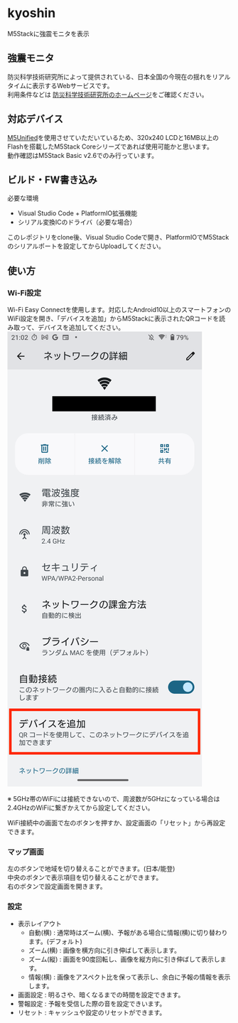 # kyoshin

M5Stackに強震モニタを表示

## 強震モニタ

防災科学技術研究所によって提供されている、日本全国の今現在の揺れをリアルタイムに表示するWebサービスです。  
利用条件などは [防災科学技術研究所のホームページ](https://www.kyoshin.bosai.go.jp/kyoshin/docs/new_kyoshinmonitor.shtml#kmoni_useterms)をご確認ください。

## 対応デバイス

[M5Unified](https://github.com/m5stack/M5Unified?tab=MIT-1-ov-file#readme)を使用させていただいているため、320x240 LCDと16MB以上のFlashを搭載したM5Stack Coreシリーズであれば使用可能かと思います。  
動作確認はM5Stack Basic v2.6でのみ行っています。

## ビルド・FW書き込み

必要な環境
- Visual Studio Code + PlatformIO拡張機能
- シリアル変換ICのドライバ（必要な場合）

このレポジトリをclone後、Visual Studio Codeで開き、PlatformIOでM5Stackのシリアルポートを設定してからUploadしてください。

## 使い方

### Wi-Fi設定

Wi-Fi Easy Connectを使用します。対応したAndroid10以上のスマートフォンのWiFi設定を開き、「デバイスを追加」からM5Stackに表示されたQRコードを読み取って、デバイスを追加してください。  
![Android設定](images/Screenshot_AndroidDPP.png)

※ 5GHz帯のWiFiには接続できないので、周波数が5GHzになっている場合は2.4GHzのWiFiに繋ぎかえてから設定してください。

WiFi接続中の画面で左のボタンを押すか、設定画面の「リセット」から再設定できます。

### マップ画面

左のボタンで地域を切り替えることができます。(日本/能登)  
中央のボタンで表示項目を切り替えることができます。  
右のボタンで設定画面を開きます。  

### 設定

- 表示レイアウト
  - 自動(横) : 通常時はズーム(横)、予報がある場合に情報(横)に切り替わります。(デフォルト)
  - ズーム(横) : 画像を横方向に引き伸ばして表示します。
  - ズーム(縦) : 画面を90度回転し、画像を縦方向に引き伸ばして表示します。
  - 情報(横) : 画像をアスペクト比を保って表示し、余白に予報の情報を表示します。
- 画面設定 : 明るさや、暗くなるまでの時間を設定できます。
- 警報設定 : 予報を受信した際の音を設定できいます。
- リセット : キャッシュや設定のリセットができます。
